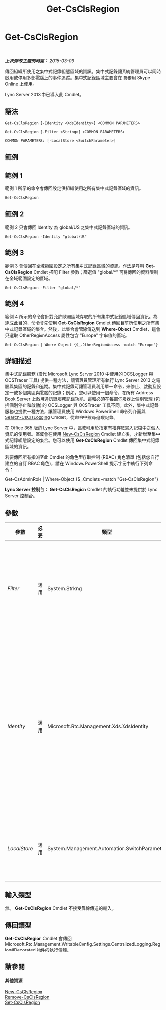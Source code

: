 ﻿---
title: Get-CsClsRegion
TOCTitle: Get-CsClsRegion
ms:assetid: 4f38e966-8e92-4549-8124-097c236c0165
ms:mtpsurl: https://technet.microsoft.com/zh-tw/library/JJ204879(v=OCS.15)
ms:contentKeyID: 49290891
ms.date: 08/10/2015
mtps_version: v=OCS.15
ms.translationtype: HT
---

# Get-CsClsRegion

 

_**上次修改主題的時間：** 2015-03-09_

傳回組織所使用之集中式記錄組態區域的資訊。集中式記錄讓系統管理員可以同時啟用或停用多部電腦上的事件追蹤。集中式記錄區域主要會在 商務用 Skype Online 上使用。

Lync Server 2013 中已導入此 Cmdlet。

## 語法

    Get-CsClsRegion [-Identity <XdsIdentity>] <COMMON PARAMETERS>

    Get-CsClsRegion [-Filter <String>] <COMMON PARAMETERS>

    COMMON PARAMETERS: [-LocalStore <SwitchParameter>]

## 範例

## 範例 1

範例 1 所示的命令會傳回設定供組織使用之所有集中式記錄區域的資訊。

    Get-CsClsRegion

## 範例 2

範例 2 只會傳回 Identity 為 global/US 之集中式記錄區域的資訊。

    Get-CsClsRegion -Identity "global/US"

## 範例 3

範例 3 會傳回在全域範圍設定之所有集中式記錄區域的資訊。作法是呼叫 **Get-CsClsRegion** Cmdlet 搭配 Filter 參數；篩選值 "global/\*" 可將傳回的資料限制在全域範圍設定的區域。

    Get-CsClsRegion -Filter "global/*"

## 範例 4

範例 4 所示的命令會針對允許歐洲區域存取的所有集中式記錄區域傳回資訊。為達成此目的，命令會先使用 **Get-CsClsRegion** Cmdlet 傳回目前所使用之所有集中式記錄區域的集合。然後，此集合會管線傳送到 **Where-Object** Cmdlet，這會只選取 OtherRegionAccess 屬性包含 "Europe" 字串值的區域。

    Get-CsClsRegion | Where-Object {$_.OtherRegionAccess -match "Europe"}

## 詳細描述

集中式記錄服務 (取代 Microsoft Lync Server 2010 中使用的 OCSLogger 與 OCSTracer 工具) 提供一種方法，讓管理員管理所有執行 Lync Server 2013 之電腦與集區的記錄和追蹤。集中式記錄可讓管理員利用單一命令，來停止、啟動及設定一或多個集區與電腦的記錄；例如，您可以使用一個命令，在所有 Address Book Server 上啟用通訊錄服務記錄功能。這和必須在每部伺服器上個別管理 (包括個別停止和啟動) 的 OCSLogger 與 OCSTracer 工具不同。此外，集中式記錄服務也提供一種方法，讓管理員使用 Windows PowerShell 命令列介面與 [Search-CsClsLogging](search-csclslogging.md) Cmdlet，從命令中搜尋追蹤記錄。

在 Office 365 版的 Lync Server 中，區域可用於指定有權存取寫入記檔中之個人資訊的使用者。區域會在使用 [New-CsClsRegion](new-csclsregion.md) Cmdlet 建立後，才新增至集中式記錄組態設定的集合。您可以使用 **Get-CsClsRegion** Cmdlet 傳回集中式記錄區域的資訊。

若要傳回所有指派至此 Cmdlet 的角色型存取控制 (RBAC) 角色清單 (包括您自行建立的自訂 RBAC 角色)，請在 Windows PowerShell 提示字元中執行下列命令：

Get-CsAdminRole | Where-Object {$\_.Cmdlets –match "Get-CsClsRegion"}

**Lync Server 控制台：** **Get-CsClsRegion** Cmdlet 的執行功能並未提供於 Lync Server 控制台。

## 參數


<table>
<colgroup>
<col style="width: 25%" />
<col style="width: 25%" />
<col style="width: 25%" />
<col style="width: 25%" />
</colgroup>
<thead>
<tr class="header">
<th>參數</th>
<th>必要</th>
<th>類型</th>
<th>說明</th>
</tr>
</thead>
<tbody>
<tr class="odd">
<td><p><em>Filter</em></p></td>
<td><p>選用</p></td>
<td><p>System.Strkng</p></td>
<td><p>可讓您使用萬用字元傳回集中式記錄區域。例如，若要傳回在全域範圍設定之所有設定的集合，請使用下列語法：</p>
<p>-Filter &quot;global/*&quot;</p></td>
</tr>
<tr class="even">
<td><p><em>Identity</em></p></td>
<td><p>選用</p></td>
<td><p>Microsoft.Rtc.Management.Xds.XdsIdentity</p></td>
<td><p>要傳回之集中式記錄區域的唯一識別碼。區域識別包含區域建立所在的範圍，後接區域名稱。例如，若要傳回在全域範圍建立名為 US 的區域，請使用下列語法：</p>
<p>-Identity &quot;global/US&quot;</p>
<p>如果沒有指定此參數， <strong>Get-CsClsRegion</strong> Cmdlet 就會傳回所有集中式記錄區域的資訊。</p></td>
</tr>
<tr class="odd">
<td><p><em>LocalStore</em></p></td>
<td><p>選用</p></td>
<td><p>System.Management.Automation.SwitchParameter</p></td>
<td><p>從 中央管理存放區的本機複本擷取集中式記錄組態資料，而非從 中央管理存放區本身擷取。</p></td>
</tr>
</tbody>
</table>


## 輸入類型

無。 **Get-CsClsRegion** Cmdlet 不接受管線傳送的輸入。

## 傳回類型

**Get-CsClsRegion** Cmdlet 會傳回 Microsoft.Rtc.Management.WritableConfig.Settings.CentralizedLogging.Region\#Decorated 物件的執行個體。

## 請參閱

#### 其他資源

[New-CsClsRegion](new-csclsregion.md)  
[Remove-CsClsRegion](remove-csclsregion.md)  
[Set-CsClsRegion](set-csclsregion.md)

